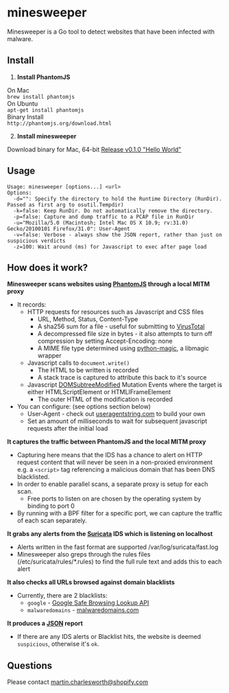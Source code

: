 minesweeper
===========

Minesweeper is a Go tool to detect websites that have been infected with malware.

## Install

1. **Install PhantomJS**

On Mac  
`brew install phantomjs`  
On Ubuntu  
`apt-get install phantomjs`  
Binary Install  
``http://phantomjs.org/download.html``

2. **Install minesweeper**

Download binary for Mac, 64-bit [Release v0.1.0 "Hello World"](https://github.com/Shopify/minesweeper/releases/download/v0.1.0/minesweeper-0.1.0-darwin-amd64.tar.zip)

## Usage

```
Usage: minesweeper [options...] <url>
Options:
  -d="": Specify the directory to hold the Runtime Directory (RunDir). Passed as first arg to osutil.Tempdir)
  -k=false: Keep RunDir. Do not automatically remove the directory.
  -p=false: Capture and dump traffic to a PCAP file in RunDir
  -u="Mozilla/5.0 (Macintosh; Intel Mac OS X 10.9; rv:31.0) Gecko/20100101 Firefox/31.0": User-Agent
  -v=false: Verbose - always show the JSON report, rather than just on suspicious verdicts
  -z=100: Wait around (ms) for Javascript to exec after page load
```

## How does it work?

**Minesweeper scans websites using [PhantomJS](http://phantomjs.org/) through a local MITM proxy**

* It records:
  * HTTP requests for resources such as Javascript and CSS files
    * URL, Method, Status, Content-Type
    * A sha256 sum for a file - useful for submitting to [VirusTotal](https://www.virustotal.com/)
    * A decompressed file size in bytes - it also attempts to turn off compression by setting Accept-Encoding: none
    * A MIME file type determined using [python-magic](https://github.com/ahupp/python-magic), a libmagic wrapper
  * Javascript calls to `document.write()`
    * The HTML to be written is recorded
    * A stack trace is captured to attribute this back to it's source
  * Javascript [DOMSubtreeModified](http://www.w3.org/TR/DOM-Level-3-Events/#event-type-DOMSubtreeModified) Mutation Events where the target is either HTMLScriptElement or HTMLIFrameElement
    * The outer HTML of the modification is recorded
* You can configure: (see options section below)
  * User-Agent - check out [useragentstring.com](http://www.useragentstring.com/) to build your own
  * Set an amount of milliseconds to wait for subsequent javascript requests after the initial load

**It captures the traffic between PhantomJS and the local MITM proxy**
* Capturing here means that the IDS has a chance to alert on HTTP request content that will never be seen in a non-proxied environment e.g. a ```<script>``` tag referencing a malicious domain that has been DNS blacklisted.
* In order to enable parallel scans, a separate proxy is setup for each scan.
  * Free ports to listen on are chosen by the operating system by binding to port 0
* By running with a BPF filter for a specific port, we can capture the traffic of each scan separately.

**It grabs any alerts from the [Suricata](http://suricata-ids.org/) IDS which is listening on localhost**
* Alerts written in the fast format are supported /var/log/suricata/fast.log
* Minesweeper also greps through the rules files (/etc/suricata/rules/*.rules) to find the full rule text and adds this to each alert

**It also checks all URLs browsed against domain blacklists**
  * Currently, there are 2 blacklists:
      * ```google``` - [Google Safe Browsing Lookup API](https://developers.google.com/safe-browsing/lookup_guide)
      * ```malwaredomains``` - [malwaredomains.com](http://www.malwaredomains.com/)

**It produces a [JSON](http://en.wikipedia.org/wiki/JSON) report**
* If there are any IDS alerts or Blacklist hits, the website is deemed ```suspicious```, otherwise it's ```ok```.


## Questions

Please contact martin.charlesworth@shopify.com
